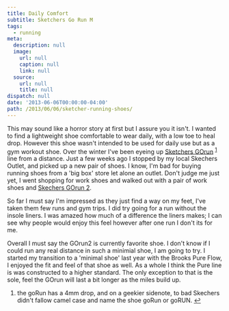 ```yaml
---
title: Daily Comfort
subtitle: Sketchers Go Run M
tags:
  - running
meta:
  description: null
  image:
    url: null
    caption: null
    link: null
  source:
    url: null
    title: null
dispatch: null
date: '2013-06-06T00:00:00-04:00'
path: /2013/06/06/sketcher-running-shoes/
---
```


This may sound like a horror story at first but I assure you it isn't. I wanted to find a lightweight shoe comfortable to wear daily, with a low toe to heal drop. However this shoe wasn't intended to be used for daily use but as a gym workout shoe. Over the winter I've been eyeing up [Sketchers GOrun][goRunInfo]
<sup id="fn1r-2013-06-06">[1]</sup> line from a distance. Just a few weeks ago I stopped by my local Skechers Outlet, and picked up a new pair of shoes. I know, I'm bad for buying running shoes from a 'big box' store let alone an outlet. Don't judge me just yet, I went shopping for work shoes and walked out with a pair of work shoes and [Skechers GOrun 2][goRun].

So far I must say I'm impressed as they just find a way on my feet, I've taken them few runs and gym trips. I did try going for a run without the insole liners. I was amazed how much of a difference the liners makes; I can see why people would enjoy this feel however after one run I don't its for me.

Overall I must say the GOrun2 is currently favorite shoe. I don't know if I could run any real distance in such a minimial shoe, I am going to try. I started my transition to a 'minimal shoe' last year with the Brooks Pure Flow, I enjoyed the fit and feel of that shoe as well. As a whole I think the Pure line is was constructed to a higher standard. The only exception to that is the sole, feel the GOrun will last a bit longer as the miles build up.

[goRun]: http://skechersperformance.com/running/mens#/53555-gorun2
[goRunInfo]: http://www.skechers.com/info/gorun2

<div class="footnotes">
<ol>
  <li id='fn1-2013-06-06'>
   <p>the goRun has a 4mm drop, and on a geekier sidenote, to bad Skechers didn't fallow camel case and name the shoe goRun or goRUN.
  <a href="#fn1r-2013-06-06">&#x21A9;&#xFE0E;</a></p></li>
</ol>
</div>

[1]: #fn1-2013-06-06


